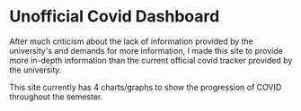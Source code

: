 # Unofficial Covid Dashboard
After much criticism about the lack of information provided by the university's and demands for more information, I made this site to provide more in-depth information than the current official covid tracker provided by the university. 

This site currently has 4 charts/graphs to show the progression of COVID throughout the semester.

